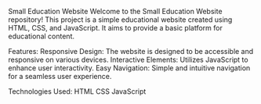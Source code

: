 Small Education Website
Welcome to the Small Education Website repository! This project is a simple educational website created using HTML, CSS, and JavaScript. It aims to provide a basic platform for educational content.

Features:
Responsive Design: The website is designed to be accessible and responsive on various devices.
Interactive Elements: Utilizes JavaScript to enhance user interactivity.
Easy Navigation: Simple and intuitive navigation for a seamless user experience.

Technologies Used:
HTML
CSS
JavaScript
